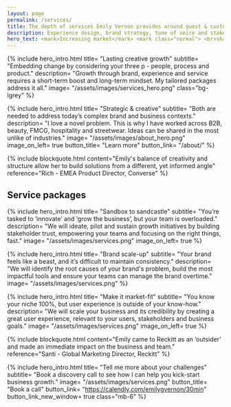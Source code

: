 ```yaml
---
layout: page
permalink: /services/
title: The depth of services Emily Vernon provides around guest & customer experience
description: Experience design, brand strategy, tone of voice and stakeholder management are used to complete projects of varying needs.
hero_text: <mark>Increasing market</mark> <mark class="normal"> <br>share, awareness &</mark><br><mark>customer satisfaction</mark>
---
```


<!-- {% include section_icons.html 
titles="Potential, Prioritise, Pilot, Scale" 
icons="Discover, Define, Design, Validate" 
breakout=true %} -->

{% include hero_intro.html
title= "Lasting creative growth"
subtitle= "Embedding change by considering your three p - people, process and product."
description= "Growth through brand, experience and service requires a short-term boost and long-term mindset. My tailored packages address it all."
image= "/assets/images/services_hero.png"
class="bg-lgrey"
%}

{% include hero_intro.html
title= "Strategic & creative"
subtitle= "Both are needed to address today’s complex brand and business contexts."
description= "I love a novel problem. This is why I have worked across B2B, beauty, FMCG, hospitality and streetwear. Ideas can be shared in the most unlike of industries."
image= "/assets/images/about_hero.png"
image_on_left= true
button_title= "Learn more" 
button_link= "/about/"
%}

{% include blockquote.html 
content="Emily's balance of creativity and structure allow her to build solutions from a different, yet informed angle" 
reference="Rich - EMEA Product Director, Converse"
%}

## Service packages

{% include hero_intro.html
title= "Sandbox to sandcastle"
subtitle= "You’re tasked to ‘innovate’ and ‘grow the business’, but your team is overloaded."
description= "We will ideate, pilot and sustain growth initiatives by building stakeholder trust, empowering your teams and focusing on the right things, fast."
image= "/assets/images/services.png"
image_on_left= true
%}

{% include hero_intro.html
title= "Brand scale-up"
subtitle= "Your brand feels like a beast, and it’s difficult to maintain consistency."
description= "We will identify the root causes of your brand's problem, build the most impactful tools and ensure your teams can manage the brand overtime."
image= "/assets/images/services.png"
%}

{% include hero_intro.html
title= "Make it market-fit"
subtitle= "You know your niche 100%, but user experience is outside of your know-how."
description= "We will scale your business and its credibility by creating a great user experience, relevant to your users, stakeholders and business goals."
image= "/assets/images/services.png"
image_on_left= true
%}

{% include blockquote.html 
content="Emily came to Reckitt as an ‘outsider’ and made an immediate impact on the business and team." 
reference="Santi - Global Marketing Director, Reckitt"
%}


{% include hero_intro.html
title= "Tell me more about your challenges"
subtitle= "Book a discovery call to see how I can help you kick-start business growth."
image= "/assets/images/services.png"
button_title= "Book a call" button_link= "https://calendly.com/emilygvernon/30min"
button_link_new_window= true
class="mb-6"
%}
